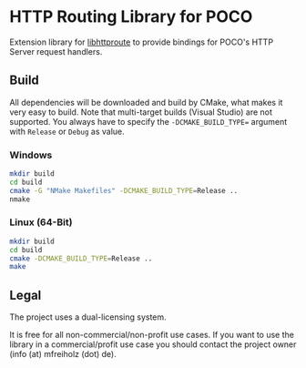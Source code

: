 # HTTP Routing Library for POCO

Extension library for [libhttproute](https://github.com/mfreiholz/libhttproute-cpp) to provide bindings for POCO's HTTP Server request handlers.

## Build

All dependencies will be downloaded and build by CMake, what makes it very easy to build.
Note that multi-target builds (Visual Studio) are not supported.
You always have to specify the `-DCMAKE_BUILD_TYPE=` argument with `Release` or `Debug` as value.

### Windows

```bash
mkdir build
cd build
cmake -G "NMake Makefiles" -DCMAKE_BUILD_TYPE=Release ..
nmake
```

### Linux (64-Bit)

```bash
mkdir build
cd build
cmake -DCMAKE_BUILD_TYPE=Release ..
make
```

## Legal

The project uses a dual-licensing system.

It is free for all non-commercial/non-profit use cases.
If you want to use the library in a commercial/profit use case you should contact the project owner (info (at) mfreiholz (dot) de).
